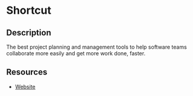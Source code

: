 # Shortcut

## Description
The best project planning and management tools to help software teams collaborate more easily and get more work done, faster.

## Resources
* [Website](shortcut.com)